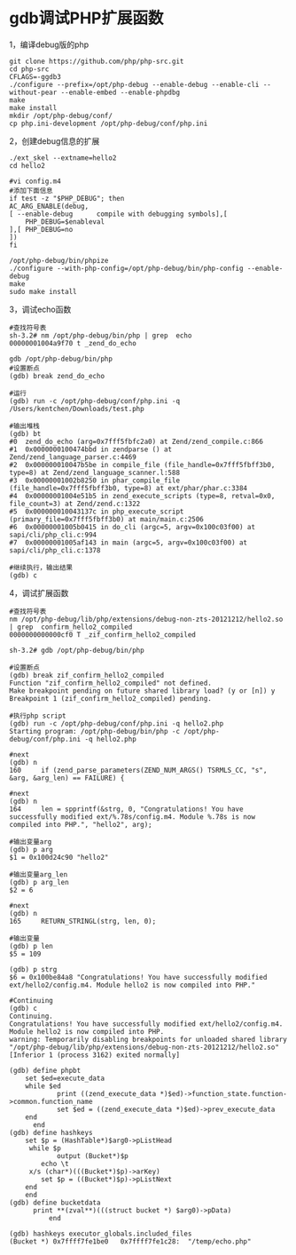 # gdb调试PHP扩展函数

1，编译debug版的php

	git clone https://github.com/php/php-src.git
	cd php-src
	CFLAGS=-ggdb3
	./configure --prefix=/opt/php-debug --enable-debug --enable-cli --without-pear --enable-embed --enable-phpdbg
	make 
	make install
	mkdir /opt/php-debug/conf/
	cp php.ini-development /opt/php-debug/conf/php.ini
	
2，创建debug信息的扩展
	
	./ext_skel --extname=hello2
	cd hello2
	
	#vi config.m4
	#添加下面信息
	if test -z "$PHP_DEBUG"; then 
  	AC_ARG_ENABLE(debug,
  	[ --enable-debug      compile with debugging symbols],[
    	PHP_DEBUG=$enableval
  	],[ PHP_DEBUG=no
  	])
	fi
	
	/opt/php-debug/bin/phpize
	./configure --with-php-config=/opt/php-debug/bin/php-config --enable-debug
	make
	sudo make install
	
3，调试echo函数
	
	#查找符号表
	sh-3.2# nm /opt/php-debug/bin/php | grep  echo
	00000001004a9f70 t _zend_do_echo
	
	gdb /opt/php-debug/bin/php
	#设置断点
	(gdb) break zend_do_echo
	
	#运行
	(gdb) run -c /opt/php-debug/conf/php.ini -q /Users/kentchen/Downloads/test.php
	
	#输出堆栈
	(gdb) bt
	#0  zend_do_echo (arg=0x7fff5fbfc2a0) at Zend/zend_compile.c:866
	#1  0x0000000100474bbd in zendparse () at Zend/zend_language_parser.c:4469
	#2  0x000000010047b5be in compile_file (file_handle=0x7fff5fbff3b0, type=8) at Zend/zend_language_scanner.l:588
	#3  0x00000001002b8250 in phar_compile_file (file_handle=0x7fff5fbff3b0, type=8) at ext/phar/phar.c:3384
	#4  0x00000001004e51b5 in zend_execute_scripts (type=8, retval=0x0, file_count=3) at Zend/zend.c:1322
	#5  0x000000010043137c in php_execute_script (primary_file=0x7fff5fbff3b0) at main/main.c:2506
	#6  0x00000001005b0415 in do_cli (argc=5, argv=0x100c03f00) at sapi/cli/php_cli.c:994
	#7  0x00000001005af143 in main (argc=5, argv=0x100c03f00) at sapi/cli/php_cli.c:1378
	
	#继续执行，输出结果
	(gdb) c
	
	
4，调试扩展函数 

	#查找符号表
	nm /opt/php-debug/lib/php/extensions/debug-non-zts-20121212/hello2.so | grep  confirm_hello2_compiled
	0000000000000cf0 T _zif_confirm_hello2_compiled
	
	sh-3.2# gdb /opt/php-debug/bin/php
	
	#设置断点
	(gdb) break zif_confirm_hello2_compiled
	Function "zif_confirm_hello2_compiled" not defined.
	Make breakpoint pending on future shared library load? (y or [n]) y
	Breakpoint 1 (zif_confirm_hello2_compiled) pending.
	
	#执行php script
	(gdb) run -c /opt/php-debug/conf/php.ini -q hello2.php
	Starting program: /opt/php-debug/bin/php -c /opt/php-debug/conf/php.ini -q hello2.php
	
	#next
	(gdb) n
	160		if (zend_parse_parameters(ZEND_NUM_ARGS() TSRMLS_CC, "s", &arg, &arg_len) == FAILURE) {
	
	#next
	(gdb) n
	164		len = spprintf(&strg, 0, "Congratulations! You have successfully modified ext/%.78s/config.m4. Module %.78s is now compiled into PHP.", "hello2", arg);
	
	#输出变量arg
	(gdb) p arg
	$1 = 0x100d24c90 "hello2"
	
	#输出变量arg_len
	(gdb) p arg_len
	$2 = 6
	
	#next
	(gdb) n
	165		RETURN_STRINGL(strg, len, 0);
	
	#输出变量
	(gdb) p len
	$5 = 109
	
	(gdb) p strg
	$6 = 0x100be84a8 "Congratulations! You have successfully modified ext/hello2/config.m4. Module hello2 is now compiled into PHP."
	
	#Continuing
	(gdb) c
	Continuing.
	Congratulations! You have successfully modified ext/hello2/config.m4. Module hello2 is now compiled into PHP.
	warning: Temporarily disabling breakpoints for unloaded shared library "/opt/php-debug/lib/php/extensions/debug-non-zts-20121212/hello2.so"
	[Inferior 1 (process 3162) exited normally]
	
	(gdb) define phpbt
  		set $ed=execute_data
  		while $ed
    			print ((zend_execute_data *)$ed)->function_state.function->common.function_name
    			set $ed = ((zend_execute_data *)$ed)->prev_execute_data
  		end
	      end
	(gdb) define hashkeys
  		set $p = (HashTable*)$arg0->pListHead
		 while $p
    			output (Bucket*)$p
    		echo \t
		 x/s (char*)(((Bucket*)$p)->arKey)
    		set $p = ((Bucket*)$p)->pListNext
  		end
		end
	(gdb) define bucketdata
	      print **(zval**)(((struct bucket *) $arg0)->pData)
              end
	
	(gdb) hashkeys executor_globals.included_files
	(Bucket *) 0x7ffff7fe1be0	0x7ffff7fe1c28:	 "/temp/echo.php"
	
